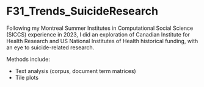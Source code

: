 # F31_Trends_SuicideResearch

Following my Montreal Summer Institutes in Computational Social Science (SICCS) experience in 2023, I did an exploration of Canadian Institute for Health Research and US National Institutes of Health historical funding, with an eye to suicide-related research.

Methods include:
  - Text analysis (corpus, document term matrices)
  - Tile plots
